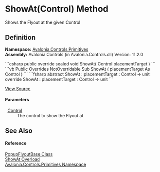 # ShowAt(Control) Method


Shows the Flyout at the given Control



## Definition
**Namespace:** <a href="N_Avalonia_Controls_Primitives">Avalonia.Controls.Primitives</a>  
**Assembly:** Avalonia.Controls (in Avalonia.Controls.dll) Version: 11.2.0

<Tabs groupId="api-code-preview">
<TabItem value="csharp" label="C#">
```csharp
public override sealed void ShowAt(
	Control placementTarget
)
```
</TabItem>
<TabItem value="vb" label="VB">
```vb
Public Overrides NotOverridable Sub ShowAt ( 
	placementTarget As Control
)
```
</TabItem>
<TabItem value="fsharp" label="F#">
```fsharp
abstract ShowAt : 
        placementTarget : Control -> unit 
override ShowAt : 
        placementTarget : Control -> unit 
```
</TabItem>
</Tabs>



<a href="https://github.com/AvaloniaUI/Avalonia/tree/master/src/Avalonia.Controls/Flyouts/PopupFlyoutBase.cs#L185" title="View the source code">View Source</a>



#### Parameters
<dl><dt>  <a href="T_Avalonia_Controls_Control">Control</a></dt><dd>The control to show the Flyout at</dd></dl>

## See Also


#### Reference
<a href="T_Avalonia_Controls_Primitives_PopupFlyoutBase">PopupFlyoutBase Class</a>  
<a href="Overload_Avalonia_Controls_Primitives_PopupFlyoutBase_ShowAt">ShowAt Overload</a>  
<a href="N_Avalonia_Controls_Primitives">Avalonia.Controls.Primitives Namespace</a>  

